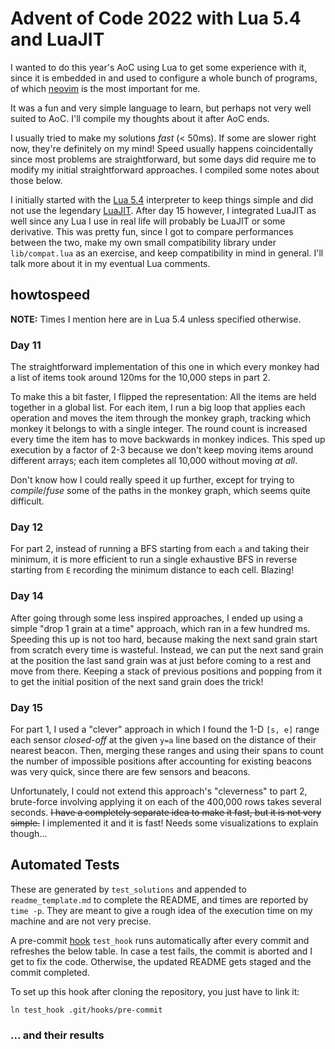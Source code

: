 # Advent of Code 2022 with Lua 5.4 and LuaJIT

I wanted to do this year's AoC using Lua to get some experience with it, since it is embedded in and used to configure a whole bunch of programs, of which [neovim](https://neovim.io/) is the most important for me. 

It was a fun and very simple language to learn, but perhaps not very well suited to AoC. I'll compile my thoughts about it after AoC ends.

I usually tried to make my solutions _fast_ (< 50ms). If some are slower right now, they're definitely on my mind! Speed usually happens coincidentally since most problems are straightforward, but some days did require me to modify my initial straightforward approaches. I compiled some notes about those below. 

I initially started with the [Lua 5.4](https://www.lua.org/manual/5.4/manual.html) interpreter to keep things simple and did not use the legendary [LuaJIT](https://luajit.org/luajit.html). After day 15 however, I integrated LuaJIT as well since any Lua I use in real life will probably be LuaJIT or some derivative. This was pretty fun, since I got to compare performances between the two, make my own small compatibility library under `lib/compat.lua` as an exercise, and keep compatibility in mind in general. I'll talk more about it in my eventual Lua comments.

## howtospeed

__NOTE:__ Times I mention here are in Lua 5.4 unless specified otherwise.

### Day 11

The straightforward implementation of this one in which every monkey had a list of items took around 120ms for the 10,000 steps in part 2.

To make this a bit faster, I flipped the representation: All the items are held together in a global list. For each item, I run a big loop that applies each operation and moves the item through the monkey graph, tracking which monkey it belongs to with a single integer. The round count is increased every time the item has to move backwards in monkey indices. This sped up execution by a factor of 2-3 because we don't keep moving items around different arrays; each item completes all 10,000 without moving _at all_. 

Don't know how I could really speed it up further, except for trying to _compile_/_fuse_ some of the paths in the monkey graph, which seems quite difficult.

### Day 12

For part 2, instead of running a BFS starting from each `a` and taking their minimum, it is more efficient to run a single exhaustive BFS in reverse starting from `E` recording the minimum distance to each cell. Blazing!

### Day 14

After going through some less inspired approaches, I ended up using a simple "drop 1 grain at a time" approach, which ran in a few hundred ms. Speeding this up is not too hard, because making the next sand grain start from scratch every time is wasteful. Instead, we can put the next sand grain at the position the last sand grain was at just before coming to a rest and move from there. Keeping a stack of previous positions and popping from it to get the initial position of the next sand grain does the trick!

### Day 15

For part 1, I used a "clever" approach in which I found the 1-D `[s, e]` range each sensor _closed-off_ at the given `y=a` line based on the distance of their nearest beacon. Then, merging these ranges and using their spans to count the number of impossible positions after accounting for existing beacons was very quick, since there are few sensors and beacons. 

Unfortunately, I could not extend this approach's "cleverness" to part 2, brute-force involving applying it on each of the 400,000 rows takes several seconds. ~~I have a completely separate idea to make it fast, but it is not very simple.~~ I implemented it and it is fast! Needs some visualizations to explain though...

## Automated Tests

These are generated by `test_solutions` and appended to `readme_template.md` to complete the README, and times are reported by `time -p`. They are meant to give a rough idea of the execution time on my machine and are not very precise. 

A pre-commit [hook](https://githooks.com/) `test_hook` runs automatically after every commit and refreshes the below table. In case a test fails, the commit is aborted and I get to fix the code. Otherwise, the updated README gets staged and the commit completed.

To set up this hook after cloning the repository, you just have to link it:
```
ln test_hook .git/hooks/pre-commit
```

### ... and their results

